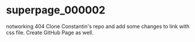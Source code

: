 # superpage_000002
notworking 404
Clone Constantin's repo and add some changes to link with css file. Create GitHub Page as well.
